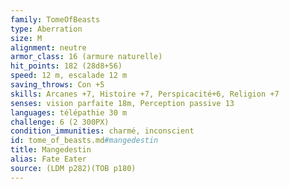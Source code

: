 ```yaml
---
family: TomeOfBeasts
type: Aberration
size: M
alignment: neutre
armor_class: 16 (armure naturelle)
hit_points: 182 (28d8+56)
speed: 12 m, escalade 12 m
saving_throws: Con +5
skills: Arcanes +7, Histoire +7, Perspicacité+6, Religion +7
senses: vision parfaite 18m, Perception passive 13
languages: télépathie 30 m
challenge: 6 (2 300PX)
condition_immunities: charmé, inconscient
id: tome_of_beasts.md#mangedestin
title: Mangedestin
alias: Fate Eater
source: (LDM p282)(TOB p180)
---
```


